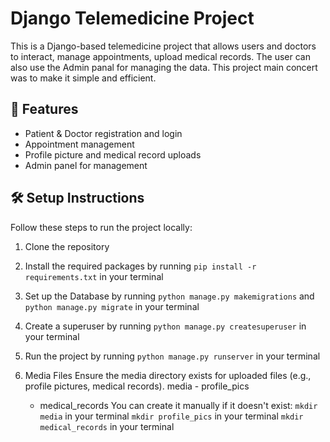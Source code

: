 # Django Telemedicine Project

This is a Django-based telemedicine project that allows users and doctors to interact, manage appointments, upload medical records. The user can also use the Admin panal for managing the data. This project main concert was to make it simple and efficient.

## 🚀 Features

- Patient & Doctor registration and login
- Appointment management
- Profile picture and medical record uploads
- Admin panel for management

## 🛠️ Setup Instructions

Follow these steps to run the project locally:

1. Clone the repository

2. Install the required packages by running `pip install -r requirements.txt` in your terminal

3. Set up the Database by running `python manage.py makemigrations` and `python manage.py migrate` in your terminal

4. Create a superuser by running `python manage.py createsuperuser` in your terminal

5. Run the project by running `python manage.py runserver` in your terminal

6. Media Files
Ensure the media directory exists for uploaded files (e.g., profile pictures, medical records). 
media - profile_pics
      - medical_records
You can create it manually if it doesn't exist:
`mkdir media` in your terminal
`mkdir profile_pics` in your terminal
`mkdir medical_records` in your terminal


